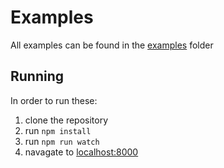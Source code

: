 # Examples

All examples can be found in the [examples](https://github.com/hammerandchisel/react-forms/tree/master/example/examples)
folder

## Running
In order to run these:

1. clone the repository
1. run `npm install`
1. run `npm run watch`
1. navagate to [localhost:8000](http://localhost:8000/)
